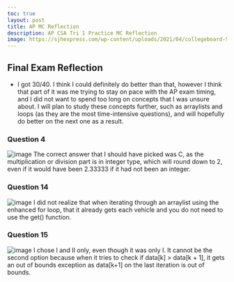 ```yaml
---
toc: true
layout: post
title: AP MC Reflection
description: AP CSA Tri 1 Practice MC Reflection
image: https://sjhexpress.com/wp-content/uploads/2021/04/collegeboard-900x430.png
---
```


## Final Exam Reflection
- I got 30/40. I think I could definitely do better than that, however I think that part of it was me trying to stay on pace with the AP exam timing, and I did not want to spend too long on concepts that I was unsure about. I will plan to study these concepts further, such as arraylists and loops (as they are the most time-intensive questions), and will hopefully do better on the next one as a result.

### Question 4
![image](https://user-images.githubusercontent.com/89223402/200199321-294cff92-a476-444d-a13e-5bb30a7df3d7.png)
The correct answer that I should have picked was C, as the multiplication or division part is in integer type, which will round down to 2, even if it would have been 2.33333 if it had not been an integer.

### Question 14
![image](https://user-images.githubusercontent.com/89223402/200199411-f28a3b6a-f008-4722-b6df-d6e044fdbd11.png)
I did not realize that when iterating through an arraylist using the enhanced for loop, that it already gets each vehicle and you do not need to use the get() function.

### Question 15
![image](https://user-images.githubusercontent.com/89223402/200199464-1edb5341-35c9-4a96-9b14-d2008d40edfd.png)
I chose I and II only, even though it was only I. It cannot be the second option because when it tries to check if data[k] > data[k + 1], it gets an out of bounds exception as data[k+1] on the last iteration is out of bounds.
